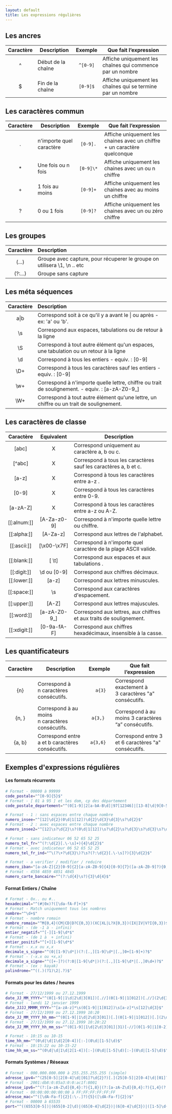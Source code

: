 ```yaml
---
layout: default
title: Les expressions régulières
---
```


## Les ancres

| Caractère | Description        | Exemple  | Que fait l’expression                                       |
| :-------: | ------------------ | :------: | ----------------------------------------------------------- |
|     ^     | Début de la chaîne | `^[0-9]` | Affiche uniquement les chaînes qui commence par un nombre   |
|     $     | Fin de la chaîne   | `[0-9]$` | Affiche uniquement les chaînes qui se termine par un nombre |

## Les caractères commun

| Caractère | Description              |  Exemple  | Que fait l’expression                                                    |
| :-------: | ------------------------ | :-------: | ------------------------------------------------------------------------ |
|     .     | n'importe quel caractère | `[0-9].`  | Affiche uniquement les chaines avec un chiffre + un caractère quelconque |
|    \*     | Une fois ou n fois       | `[0-9]\*` | Affiche uniquement les chaines avec un ou n chiffre                      |
|     +     | 1 fois au moins          | `[0-9]+`  | Affiche uniquement les chaines avec au moins un chiffre                  |
|     ?     | 0 ou 1 fois              | `[0-9]?`  | Affiche uniquement les chaines avec un ou zéro chiffre                   |

## Les groupes

| Caractère | Description                                                              |
| :-------: | :----------------------------------------------------------------------- |
|   (...)   | Groupe avec capture, pour récuperer le groupe on utilisera \1, \n .. etc |
|  (?:...)  | Groupe sans capture                                                      |

## Les méta séquences

| Caractère | Description                                                                                     |
| :-------: | :---------------------------------------------------------------------------------------------- |
|   a\|b    | Correspond soit à ce qu'il y a avant le \| ou après - ex: 'a' ou 'b'.                           |
|    \s     | Correspond aux espaces, tabulations ou de retour à la ligne                                     |
|    \S     | Correspond à tout autre élément qu'un espaces, une tabulation ou un retour à la ligne           |
|    \d     | Correspond à tous les entiers - equiv. : [0-9]                                                  |
|    \D+    | Correspond à tous les caractères sauf les entiers - equiv. : [0-9]                              |
|    \w+    | Correspond à n'importe quelle lettre, chiffre ou trait de soulignement. - equiv. : [a-zA-Z0-9_] |
|    \W+    | Correspond à tout autre élément qu'une lettre, un chiffre ou un trait de soulignement.          |

## Les caractères de classe

|   Caractère    |  Equivalent  | Description                                                         |
| :------------: | :----------: | ------------------------------------------------------------------- |
|     [abc]      |      X       | Correspond uniquement au caractère a, b ou c.                       |
|    [\^abc]     |      X       | Correspond à tous les caractères sauf les caractères a, b et c.     |
|     [a-z]      |      X       | Correspond à tous les caractères entre a-z .                        |
|     [0-9]      |      X       | Correspond à tous les caractères entre 0-9.                         |
|    [a-zA-Z]    |      X       | Correspond à tous les caractères entre a-z ou A-Z.                  |
| [\[:alnum:]\]  | [A-Za-z0-9]  | Correspond à n'importe quelle lettre ou chiffre.                    |
| [\[:alpha:]\]  |   [A-Za-z]   | Correspond aux lettres de l'alphabet.                               |
| [\[:ascii:]\]  | [\x00-\x7F]  | Correspond à n'importe quel caractère de la plage ASCII valide.     |
| [\[:blank:]\]  |    [ \t]     | Correspond aux espaces et aux tabulations .                         |
| [\[:digit:]\]  | \d ou [0-9]  | Correspond aux chiffres décimaux.                                   |
| [\[:lower:]\]  |    [a-z]     | Correspond aux lettres minuscules.                                  |
| [\[:space:]\]  |     \\s      | Correspond aux caractères d'espacement.                             |
| [\[:upper:]\]  |    [A-Z]     | Correspond aux lettres majuscules.                                  |
|  [\[:word:]\]  | [a-zA-Z0-9_] | Correspond aux lettres, aux chiffres et aux traits de soulignement. |
| [\[:xdigit:]\] | [0-9a-fA-F]  | Correspond aux chiffres hexadécimaux, insensible à la casse.        |

## Les quantificateurs

| Caractère | Description                                     |  Exemple  | Que fait l’expression                                 |
| :-------: | ----------------------------------------------- | :-------: | ----------------------------------------------------- |
|    {n}    | Correspond à n caractères consécutifs.          |  ` a{3}`  | Correspond exactement à 3 caractères "a" consécutifs. |
|   {n, }   | Correspond à au moins n caractères consécutifs. | `a{3,} `  | Correspond à au moins 3 caractères “a” consécutifs.   |
|  {a, b}   | Correspond entre a et b caractères consécutifs. | `a{3,6} ` | Correspond entre 3 et 6 caractères "a" consécutifs.   |

## Exemples d'expressions régulières

#### Les formats récurrents

```bash
# Format - 00000 à 99999
code_postale="^[0-9]{5}$"
# Format - [ 01 à 95 ] et les dom, cp des département
code_postale_departement="^(0[1-9]|2[a-bA-B\d]|97[12346]|[13-8]\d|9[0-5])$"
```

```bash
# Format - 1 : sans espaces entre chaque nombre
numero_insee="^[12]\d{2}(0\d|1[12])\d{2}\d{3}\d{3}\s?\d{2}$"
# Format - 2 : avec espaces entre chaque nombre
numero_insee2="^[12]\s?\d{2}\s?(0\d|1[12])\s?\d{2}\s?\d{3}\s?\d{3}\s?\d{2}$"
```

```bash
# Format - sans indicateur 06 52 65 52 25
numero_tel_fr="^(?:\d{2}[.\-\s]+){4}\d{2}$"
# Format - avec indicateur 06 52 65 52 25
numero_tel_fr_ind="^\(?\+?\d{3}\)?\s?(?:\d{2}[.\-\s]?){3}\d{2}$"
```

```bash
# Format - a verifier / modifier / reduire
numero_iban="[a-zA-Z]{2}[0-9]{2}[a-zA-Z0-9]{4}[0-9]{7}([a-zA-Z0-9]?){0,16}"
# Format - 4556 4859 4851 4845
numero_carte_bancaire="^(?:\d{4}\s?){3}\d{4}$"
```

#### Format Entiers / Chaîne

```bash
# Format - 0x.. ou #..
hexadecimal="^(#|0x)?([\da-fA-F]+)$"
# Format - Match uniquement tous les nombres
nombre="^\d+$"
# Format - nombre romain
nombre_romain="^M{0,4}(CM|CD|D?C{0,3})(XC|XL|L?X{0,3})(IX|IV|V?I{0,3})$"
# Format - (de -1 à - infini)
entier_negatif="^[-][1-9]\d*$"
# Format - (de 1 à  + infini)
entier_positif="^[+][1-9]\d*$"
# Format - x.x ou x,x
decimale_s_signe="^(0|[1-9]\d*|)(?:[.,][1-9]\d*|[.,]0+[1-9]+)?$"
# Format - (-x.x ou +x,x)
decimale_a_signe="^([+-]?)(?:0|[1-9]\d*|)(?:[.,][1-9]\d*|[.,]0\d+)?$"
# Format - (ex : kayak)
palindrome="^((.)(?1)\2|.?)$"
```

#### Formats pour les dates / heures

```bash
# Format - 27/12/1999 ou 27.12.1999
date_JJ_MM_YYYY="^(0[1-9]|1\d|2\d|3[01])[.//](0[1-9]|1[012])[.//](2\d{3})$"
# Format - lundi 12 janvier 1999
date_JJJJ_MMMM_YYYY="^[a-zA-z]*\s(0[1-9]|1[012])\s[a-z]*\s[12]\d{3}$"
# Format - 27/12/1999 ou 27.12.1999 10:20
date_JJ_MM_YYYY_hh_mm="^(0[1-9]|1\d|2\d|3[01])[.](0[1-9]|1[012])[.](2\d{3})\s?(0\d|\d|1\d|2[0-4]):(0\d|[1-5]\d)$"
# Format - 27/12/1999 ou 27.12.1999 10:20:22
date_JJ_MM_YYYY_hh_mm_ss="^(0[1-9]|1\d|2\d|3[01]|31)[-//](0[1-9]|1[0-2])[-//]([12]\d{3})\s(0\d|\d|1\d|2[1-4])[:/-//](0\d|\d{2})[:/-//](0\d|\d{2})$"
```

```bash
# Format - 10:15 ou 10-15
time_hh_mm="^(0\d|\d|1\d|2[0-4])[:-](0\d|[1-5]\d)$"
# Format - 10:15:22 ou 10-15-22
time_hh_mm_ss="^(0\d|\d|1\d|2[1-4])[:-](0\d|[1-5]\d)[:-](0\d|[1-5]\d)$"
```

#### Formats Systèmes / Réseaux

```bash
# Format - 000.000.000.000 à 255.255.255.255 (simple)
adresse_ipv4="^(25[0-5]|2[0-4]\d|[01]?\d{2}?)[.](25[0-5]|2[0-4]\d|[01]?\d{2}?)[.](25[0-5]|2[0-4]\d|[01]?\d{2}?)[.](25[0-5]|2[0-4]\d|[01]?\d{2}?)$"
# Format - 2001:db8:0:85a3:0:0:ac1f:8001
adresse_ipv6="^(?:[a-zA-Z\d]{0,4}:?){1,8}|(?:[a-zA-Z\d]{0,4}:?){1,4}(?:\d{1,3}\.){3}\d{1,3}$"
# Format - 00:00:00:00:00:00 à FF:FF:FF:FF:FF:FF
adresse_mac="^([\dA-Fa-f]{2}[:\-.]?){5}([\dA-Fa-f]{2})$"
# Format - 00000 à 65535
port="^((6553[0-5])|(655[0-2]\d)|(65[0-4]\d{2})|(6[0-4]\d{3})|([1-5]\d{4})|([0-5]{0,5})|(\d{1,4}))$"
```

